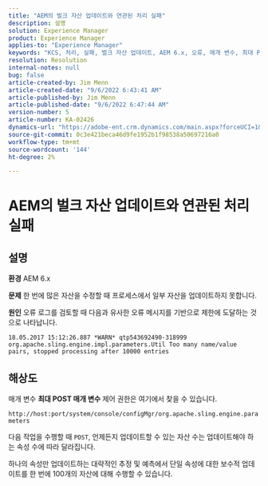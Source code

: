 ```yaml
---
title: "AEM의 벌크 자산 업데이트와 연관된 처리 실패"
description: 설명
solution: Experience Manager
product: Experience Manager
applies-to: "Experience Manager"
keywords: "KCS, 처리, 실패, 벌크 자산 업데이트, AEM 6.x, 오류, 매개 변수, 최대 POST 매개 변수, 100"
resolution: Resolution
internal-notes: null
bug: false
article-created-by: Jim Menn
article-created-date: "9/6/2022 6:43:41 AM"
article-published-by: Jim Menn
article-published-date: "9/6/2022 6:47:44 AM"
version-number: 5
article-number: KA-02426
dynamics-url: "https://adobe-ent.crm.dynamics.com/main.aspx?forceUCI=1&pagetype=entityrecord&etn=knowledgearticle&id=2a24b83c-af2d-ed11-9db1-0022480866ad"
source-git-commit: 0c3e421beca46d9fe1952b1f98538a50697216a0
workflow-type: tm+mt
source-wordcount: '144'
ht-degree: 2%

---
```


# AEM의 벌크 자산 업데이트와 연관된 처리 실패

## 설명


<b>환경</b>
AEM 6.x

<b>문제</b>
한 번에 많은 자산을 수정할 때 프로세스에서 일부 자산을 업데이트하지 못합니다.

<b>원인</b>
오류 로그를 검토할 때 다음과 유사한 오류 메시지를 기반으로 제한에 도달하는 것으로 나타납니다.

`18.05.2017 15:12:26.887 *WARN* qtp543692490-318999 org.apache.sling.engine.impl.parameters.Util Too many name/value pairs, stopped processing after 10000 entries`


## 해상도


매개 변수 <b>최대 POST 매개 변수</b> 제어 권한은 여기에서 찾을 수 있습니다.

`http://host:port/system/console/configMgr/org.apache.sling.engine.parameters`

다음 작업을 수행할 때 `POST`, 언제든지 업데이트할 수 있는 자산 수는 업데이트해야 하는 속성 수에 따라 달라집니다.

하나의 속성만 업데이트하는 대략적인 추정 및 예측에서 단일 속성에 대한 보수적 업데이트를 한 번에 100개의 자산에 대해 수행할 수 있습니다.
